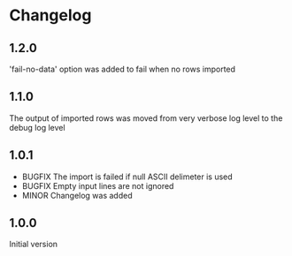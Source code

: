 # Changelog

## 1.2.0
'fail-no-data' option was added to fail when no rows imported
 
## 1.1.0
The output of imported rows was moved from very verbose log level to the debug log level

## 1.0.1
- BUGFIX The import is failed if null ASCII delimeter is used
- BUGFIX Empty input lines are not ignored
- MINOR Changelog was added

## 1.0.0
Initial version
